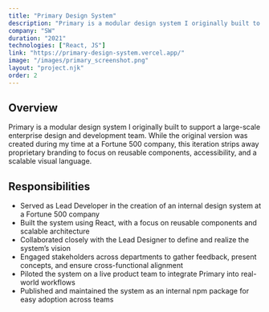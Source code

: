 ```yaml
---
title: "Primary Design System"
description: "Primary is a modular design system I originally built to support a large-scale enterprise design and development team. While the original version was created during my time at a Fortune 500 company, this iteration strips away proprietary branding to focus on reusable components, accessibility, and a scalable visual language."
company: "SW"
duration: "2021"
technologies: ["React, JS"]
link: "https://primary-design-system.vercel.app/"
image: "/images/primary_screenshot.png"
layout: "project.njk"
order: 2
---
```


## Overview
Primary is a modular design system I originally built to support a large-scale enterprise design and development team. While the original version was created during my time at a Fortune 500 company, this iteration strips away proprietary branding to focus on reusable components, accessibility, and a scalable visual language.

## Responsibilities
- Served as Lead Developer in the creation of an internal design system at a Fortune 500 company
- Built the system using React, with a focus on reusable components and scalable architecture
- Collaborated closely with the Lead Designer to define and realize the system’s vision
- Engaged stakeholders across departments to gather feedback, present concepts, and ensure cross-functional alignment
- Piloted the system on a live product team to integrate Primary into real-world workflows
- Published and maintained the system as an internal npm package for easy adoption across teams
